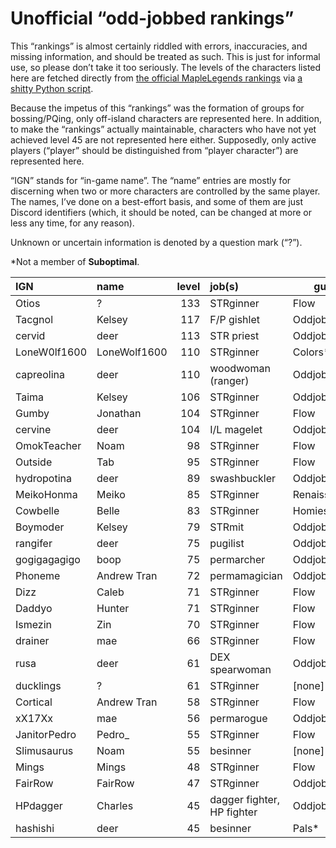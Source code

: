 # Unofficial “odd-jobbed rankings”

This “rankings” is almost certainly riddled with errors, inaccuracies, and
missing information, and should be treated as such. This is just for informal
use, so please don’t take it too seriously. The levels of the characters listed
here are fetched directly from [the official MapleLegends
rankings](https://maplelegends.com/ranking/all) via [a shitty Python
script](https://codeberg.org/oddjobs/odd-jobbed_rankings/src/branch/master/update.py).

Because the impetus of this “rankings” was the formation of groups for
bossing/PQing, only off-island characters are represented here. In addition, to
make the “rankings” actually maintainable, characters who have not yet achieved
level 45 are not represented here either. Supposedly, only active players
(“player” should be distinguished from “player character”) are represented
here.

“IGN” stands for “in-game name”. The “name” entries are mostly for discerning
when two or more characters are controlled by the same player. The names, I’ve
done on a best-effort basis, and some of them are just Discord identifiers
(which, it should be noted, can be changed at more or less any time, for any
reason).

Unknown or uncertain information is denoted by a question mark (“?”).

\*Not a member of <b>Suboptimal</b>.

| IGN        | name         | level | job(s)                 | guild         |
| :--------- | :----------- | ----: | :--------------------- | ------------- |
| Otios | ? | 133 | STRginner | Flow |
| Tacgnol | Kelsey | 117 | F/P gishlet | Oddjobs |
| cervid | deer | 113 | STR priest | Oddjobs |
| LoneW0lf1600 | LoneWolf1600 | 110 | STRginner | Colors\* |
| capreolina | deer | 110 | woodwoman (ranger) | Oddjobs |
| Taima | Kelsey | 106 | STRginner | Oddjobs |
| Gumby | Jonathan | 104 | STRginner | Flow |
| cervine | deer | 104 | I/L magelet | Oddjobs |
| OmokTeacher | Noam | 98 | STRginner | Flow |
| Outside | Tab | 95 | STRginner | Flow |
| hydropotina | deer | 89 | swashbuckler | Oddjobs |
| MeikoHonma | Meiko | 85 | STRginner | Renaissance\* |
| Cowbelle | Belle | 83 | STRginner | Homies\* |
| Boymoder | Kelsey | 79 | STRmit | Oddjobs |
| rangifer | deer | 75 | pugilist | Oddjobs |
| gogigagagigo | boop | 75 | permarcher | Oddjobs |
| Phoneme | Andrew Tran | 72 | permamagician | Oddjobs |
| Dizz | Caleb | 71 | STRginner | Flow |
| Daddyo | Hunter | 71 | STRginner | Flow |
| Ismezin | Zin | 70 | STRginner | Flow |
| drainer | mae | 66 | STRginner | Flow |
| rusa | deer | 61 | DEX spearwoman | Oddjobs |
| ducklings | ? | 61 | STRginner | \[none\]\* |
| Cortical | Andrew Tran | 58 | STRginner | Flow |
| xX17Xx | mae | 56 | permarogue | Oddjobs |
| JanitorPedro | Pedro\_ | 55 | STRginner | Flow |
| Slimusaurus | Noam | 55 | besinner | \[none\]\* |
| Mings | Mings | 48 | STRginner | Flow |
| FairRow | FairRow | 47 | STRginner | Oddjobs |
| HPdagger | Charles | 45 | dagger fighter, HP fighter | Oddjobs |
| hashishi | deer | 45 | besinner | Pals\* |
